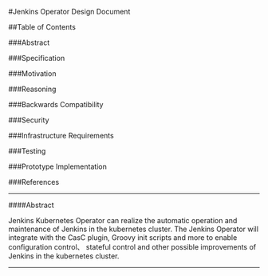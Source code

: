 #Jenkins Operator Design Document

##Table of Contents

###Abstract

###Specification

###Motivation

###Reasoning

###Backwards Compatibility

###Security

###Infrastructure Requirements

###Testing

###Prototype Implementation

###References

---------------

####Abstract

Jenkins Kubernetes Operator can realize the automatic operation 
and maintenance of Jenkins in the kubernetes cluster.
The Jenkins Operator will integrate with the CasC plugin, 
Groovy init scripts and more to enable configuration control、 
stateful control and other possible improvements of Jenkins in 
the kubernetes cluster.

---------------

